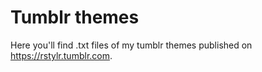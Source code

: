 # Tumblr themes
Here you'll find .txt files of my tumblr themes published on https://rstylr.tumblr.com.
